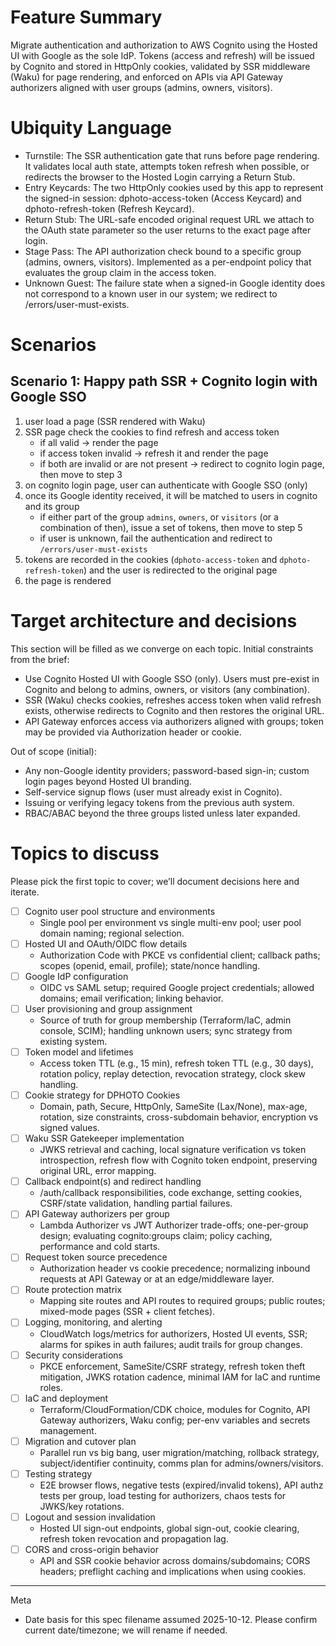 # Feature Summary
Migrate authentication and authorization to AWS Cognito using the Hosted UI with Google as the sole IdP. Tokens (access and refresh) will be issued by Cognito and stored in HttpOnly cookies, validated by SSR middleware (Waku) for page rendering, and enforced on APIs via API Gateway authorizers aligned with user groups (admins, owners, visitors).

# Ubiquity Language
- Turnstile: The SSR authentication gate that runs before page rendering. It validates local auth state, attempts token refresh when possible, or redirects the browser to the Hosted Login carrying a Return Stub.
- Entry Keycards: The two HttpOnly cookies used by this app to represent the signed-in session: dphoto-access-token (Access Keycard) and dphoto-refresh-token (Refresh Keycard).
- Return Stub: The URL-safe encoded original request URL we attach to the OAuth state parameter so the user returns to the exact page after login.
- Stage Pass: The API authorization check bound to a specific group (admins, owners, visitors). Implemented as a per-endpoint policy that evaluates the group claim in the access token.
- Unknown Guest: The failure state when a signed-in Google identity does not correspond to a known user in our system; we redirect to /errors/user-must-exists.

# Scenarios
## Scenario 1: Happy path SSR + Cognito login with Google SSO
1. user load a page (SSR rendered with Waku)
2. SSR page check the cookies to find refresh and access token
    * if all valid -> render the page
    * if access token invalid -> refresh it and render the page
    * if both are invalid or are not present -> redirect to cognito login page, then move to step 3
3. on cognito login page, user can authenticate with Google SSO (only)
4. once its Google identity received, it will be matched to users in cognito and its group
    * if either part of the group `admins`, `owners`, or `visitors` (or a combination of then), issue a set of tokens, then move to step 5
    * if user is unknown, fail the authentication and redirect to `/errors/user-must-exists`
5. tokens are recorded in the cookies (`dphoto-access-token` and `dphoto-refresh-token`) and the user is redirected to the original page
6. the page is rendered

# Target architecture and decisions
This section will be filled as we converge on each topic. Initial constraints from the brief:
- Use Cognito Hosted UI with Google SSO (only). Users must pre-exist in Cognito and belong to admins, owners, or visitors (any combination).
- SSR (Waku) checks cookies, refreshes access token when valid refresh exists, otherwise redirects to Cognito and then restores the original URL.
- API Gateway enforces access via authorizers aligned with groups; token may be provided via Authorization header or cookie.

Out of scope (initial):
- Any non-Google identity providers; password-based sign-in; custom login pages beyond Hosted UI branding.
- Self-service signup flows (user must already exist in Cognito).
- Issuing or verifying legacy tokens from the previous auth system.
- RBAC/ABAC beyond the three groups listed unless later expanded.

# Topics to discuss
Please pick the first topic to cover; we’ll document decisions here and iterate.

- [ ] Cognito user pool structure and environments
  - Single pool per environment vs single multi-env pool; user pool domain naming; regional selection.
- [ ] Hosted UI and OAuth/OIDC flow details
  - Authorization Code with PKCE vs confidential client; callback paths; scopes (openid, email, profile); state/nonce handling.
- [ ] Google IdP configuration
  - OIDC vs SAML setup; required Google project credentials; allowed domains; email verification; linking behavior.
- [ ] User provisioning and group assignment
  - Source of truth for group membership (Terraform/IaC, admin console, SCIM); handling unknown users; sync strategy from existing system.
- [ ] Token model and lifetimes
  - Access token TTL (e.g., 15 min), refresh token TTL (e.g., 30 days), rotation policy, replay detection, revocation strategy, clock skew handling.
- [ ] Cookie strategy for DPHOTO Cookies
  - Domain, path, Secure, HttpOnly, SameSite (Lax/None), max-age, rotation, size constraints, cross-subdomain behavior, encryption vs signed values.
- [ ] Waku SSR Gatekeeper implementation
  - JWKS retrieval and caching, local signature verification vs token introspection, refresh flow with Cognito token endpoint, preserving original URL, error mapping.
- [ ] Callback endpoint(s) and redirect handling
  - /auth/callback responsibilities, code exchange, setting cookies, CSRF/state validation, handling partial failures.
- [ ] API Gateway authorizers per group
  - Lambda Authorizer vs JWT Authorizer trade-offs; one-per-group design; evaluating cognito:groups claim; policy caching, performance and cold starts.
- [ ] Request token source precedence
  - Authorization header vs cookie precedence; normalizing inbound requests at API Gateway or at an edge/middleware layer.
- [ ] Route protection matrix
  - Mapping site routes and API routes to required groups; public routes; mixed-mode pages (SSR + client fetches).
- [ ] Logging, monitoring, and alerting
  - CloudWatch logs/metrics for authorizers, Hosted UI events, SSR; alarms for spikes in auth failures; audit trails for group changes.
- [ ] Security considerations
  - PKCE enforcement, SameSite/CSRF strategy, refresh token theft mitigation, JWKS rotation cadence, minimal IAM for IaC and runtime roles.
- [ ] IaC and deployment
  - Terraform/CloudFormation/CDK choice, modules for Cognito, API Gateway authorizers, Waku config; per-env variables and secrets management.
- [ ] Migration and cutover plan
  - Parallel run vs big bang, user migration/matching, rollback strategy, subject/identifier continuity, comms plan for admins/owners/visitors.
- [ ] Testing strategy
  - E2E browser flows, negative tests (expired/invalid tokens), API authz tests per group, load testing for authorizers, chaos tests for JWKS/key rotations.
- [ ] Logout and session invalidation
  - Hosted UI sign-out endpoints, global sign-out, cookie clearing, refresh token revocation and propagation lag.
- [ ] CORS and cross-origin behavior
  - API and SSR cookie behavior across domains/subdomains; CORS headers; preflight caching and implications when using cookies.

---
Meta
- Date basis for this spec filename assumed 2025-10-12. Please confirm current date/timezone; we will rename if needed.
